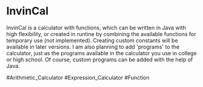# InvinCal
InvinCal is a calculator with functions, which can be written in Java with high flexibility, or created in runtine by combining the available functions for temporary use (not implemented). Creating custom constants will be available in later versions. I am also planning to add 'programs' to the calculator, just as the programs available in the calculator you use in college or high school. Of course, custom programs can be added with the help of Java.

#Arithmetic_Calculator
#Expression_Calculator
#Function
